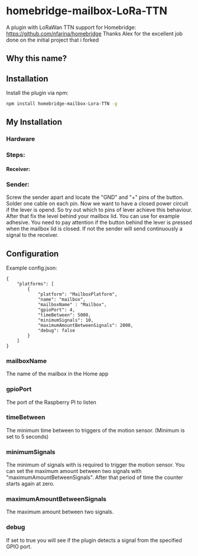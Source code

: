 # homebridge-mailbox-LoRa-TTN
A plugin with LoRaWan TTN support for Homebridge: https://github.com/nfarina/homebridge 
Thanks Alex for the excellent job done on the initial project that i forked

## Why this name?


## Installation

Install the plugin via npm:

```bash
npm install homebridge-mailbox-Lora-TTN -g
```

## My Installation

### Hardware


### Steps:
#### Receiver:


### Sender:
Screw the sender apart and locate the "GND" and "+" pins of the button. Solder one cable on each pin. Now we want to have a closed power circuit if the lever is opend. So try out which to pins of lever achieve this behaviour. After that fix the level behind your mailbox lid. You can use for example adhesive. You need to pay attention if the button behind the lever is pressed when the mailbox lid is closed. If not the sender will send continuously a signal to the receiver.


## Configuration
Example config.json:

    {
        "platforms": [
            {
                "platform": "MailboxPlatform",
                "name": "mailbox",
                "mailboxName" : "Mailbox",
                "gpioPort": 4,
                "timeBetween": 5000,
                "minimumSignals": 10,
                "maximumAmountBetweenSignals": 2000,
                "debug": false
            }
        ]
    }

### mailboxName
The name of the mailbox in the Home app

### gpioPort
The port of the Raspberry PI to listen

### timeBetween
The minimum time between to triggers of the motion sensor. (Minimum is set to 5 seconds)

### minimumSignals
The minimum of signals with is required to trigger the motion sensor. You can set the maximum amount between two signals with "maximumAmountBetweenSignals". After that period of time the counter starts again at zero.

### maximumAmountBetweenSignals
The maximum amount between two signals.

### debug
If set to true you will see if the plugin detects a signal from the specified GPIO port.
